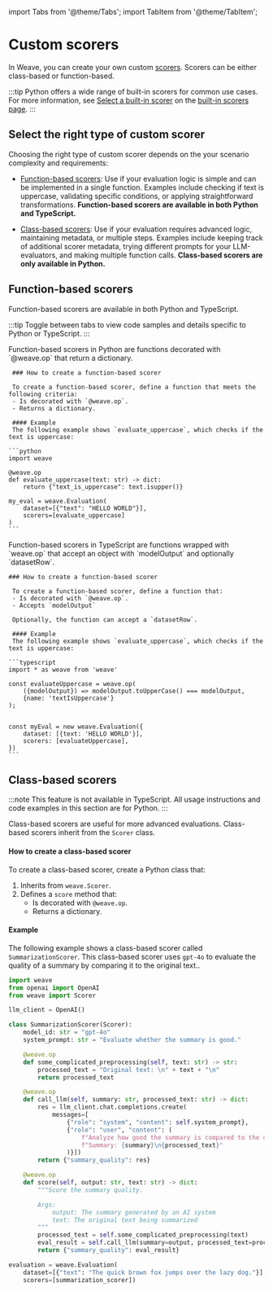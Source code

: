 import Tabs from '@theme/Tabs';
import TabItem from '@theme/TabItem';

# Custom scorers

In Weave, you can create your own custom [scorers](../scorers/scorers-overview.md). Scorers can be either class-based or function-based. 

:::tip
Python offers a wide range of built-in scorers for common use cases. For more information, see [Select a built-in scorer](../scorers/built-in-scorers.md#select-a-built-in-scorer) on the [built-in scorers page](../scorers/built-in-scorers.md).
:::

## Select the right type of custom scorer

Choosing the right type of custom scorer depends on the your scenario complexity and requirements:

- [Function-based scorers](#function-based-scorers): Use if your evaluation logic is simple and can be implemented in a single function. Examples include checking if text is uppercase, validating specific conditions, or applying straightforward transformations. **Function-based scorers are available in both Python and TypeScript.**

- [Class-based scorers](#class-based-scorers): Use if your evaluation requires advanced logic, maintaining metadata, or multiple steps. Examples include keeping track of additional scorer metadata, trying different prompts for your LLM-evaluators, and making multiple function calls. **Class-based scorers are only available in Python.**

## Function-based scorers

Function-based scorers are available in both Python and TypeScript.

:::tip
Toggle between tabs to view code samples and details specific to Python or TypeScript.
:::

<Tabs groupId="programming-language">
  <TabItem value="python" label="Python" default>
     Function-based scorers in Python are functions decorated with `@weave.op` that return a dictionary. 
     
     ### How to create a function-based scorer
     
     To create a function-based scorer, define a function that meets the following criteria:
     - Is decorated with `@weave.op`.
     - Returns a dictionary.

     #### Example
     The following example shows `evaluate_uppercase`, which checks if the text is uppercase:

    ```python
    import weave

    @weave.op
    def evaluate_uppercase(text: str) -> dict:
        return {"text_is_uppercase": text.isupper()}

    my_eval = weave.Evaluation(
        dataset=[{"text": "HELLO WORLD"}],
        scorers=[evaluate_uppercase]
    )
    ```

  </TabItem>
  <TabItem value="typescript" label="TypeScript">
    Function-based scorers in TypeScript are functions wrapped with `weave.op` that accept an object with `modelOutput` and optionally `datasetRow`. 
    
    ### How to create a function-based scorer
     
     To create a function-based scorer, define a function that:
     - Is decorated with `@weave.op`.
     - Accepts `modelOutput`

     Optionally, the function can accept a `datasetRow`.

     #### Example
     The following example shows `evaluate_uppercase`, which checks if the text is uppercase:

    ```typescript
    import * as weave from 'weave'

    const evaluateUppercase = weave.op(
        ({modelOutput}) => modelOutput.toUpperCase() === modelOutput,
        {name: 'textIsUppercase'}
    );


    const myEval = new weave.Evaluation({
        dataset: [{text: 'HELLO WORLD'}],
        scorers: [evaluateUppercase],
    })
    ```

  </TabItem>
</Tabs>


## Class-based scorers

:::note
This feature is not available in TypeScript. All usage instructions and code examples in this section are for Python.
:::

Class-based scorers are useful for more advanced evaluations. Class-based scorers inherit from  the `Scorer` class. 

#### How to create a class-based scorer

To create a class-based scorer, create a Python class that:

1. Inherits from `weave.Scorer`.
2. Defines a `score` method that:
   - Is decorated with `@weave.op`.
   - Returns a dictionary.

#### Example

The following example shows a class-based scorer called `SummarizationScorer`. This class-based scorer uses `gpt-4o` to evaluate the quality of a summary by comparing it to the original text..

```python
import weave
from openai import OpenAI
from weave import Scorer

llm_client = OpenAI()

class SummarizationScorer(Scorer):
    model_id: str = "gpt-4o"
    system_prompt: str = "Evaluate whether the summary is good."

    @weave.op
    def some_complicated_preprocessing(self, text: str) -> str:
        processed_text = "Original text: \n" + text + "\n"
        return processed_text

    @weave.op
    def call_llm(self, summary: str, processed_text: str) -> dict:
        res = llm_client.chat.completions.create(
            messages=[
                {"role": "system", "content": self.system_prompt},
                {"role": "user", "content": (
                    f"Analyze how good the summary is compared to the original text."
                    f"Summary: {summary}\n{processed_text}"
                )}])
        return {"summary_quality": res}

    @weave.op
    def score(self, output: str, text: str) -> dict:
        """Score the summary quality.

        Args:
            output: The summary generated by an AI system
            text: The original text being summarized
        """
        processed_text = self.some_complicated_preprocessing(text)
        eval_result = self.call_llm(summary=output, processed_text=processed_text)
        return {"summary_quality": eval_result}

evaluation = weave.Evaluation(
    dataset=[{"text": "The quick brown fox jumps over the lazy dog."}],
    scorers=[summarization_scorer])
```
